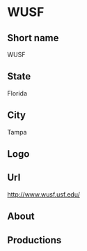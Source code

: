 # WUSF

## Short name

WUSF

## State

Florida

## City

Tampa

## Logo



## Url

http://www.wusf.usf.edu/

## About



## Productions


